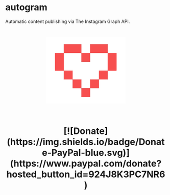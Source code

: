 # autogram
Automatic content publishing via The Instagram Graph API.

<h1 align="center">
	<img width="250" src="images/heart3.png" alt="Donations"><p>
	<br />
	[![Donate](https://img.shields.io/badge/Donate-PayPal-blue.svg)](https://www.paypal.com/donate?hosted_button_id=924J8K3PC7NR6)
</h1>


